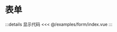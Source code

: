 # 表单

<Basic/>

:::details 显示代码
<<< @/examples/form/index.vue
:::

<script setup>
import Basic from './index.vue'
</script>